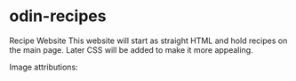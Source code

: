 # odin-recipes

Recipe Website
This website will start as straight HTML and hold recipes on the main page.
Later CSS will be added to make it more appealing.

Image attributions:
